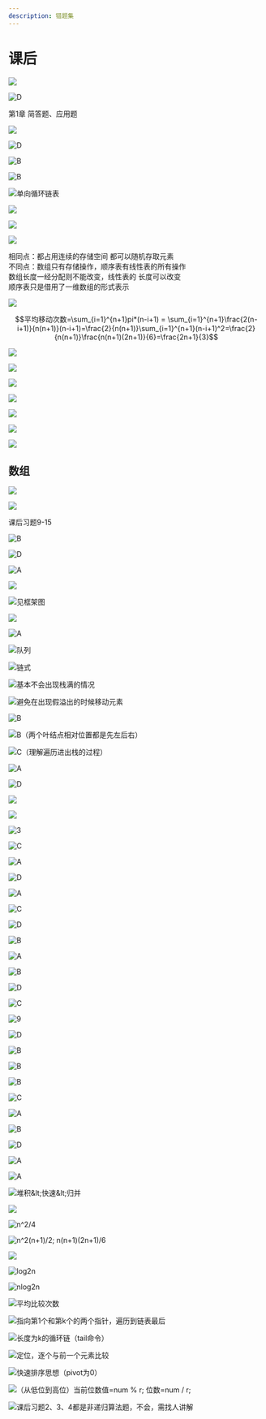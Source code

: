 ```yaml
---
description: 错题集
---
```


# 课后

![](../.gitbook/assets/image%20%2893%29.png)

![D](../.gitbook/assets/image%20%2899%29.png)

第1章 简答题、应用题

![](../.gitbook/assets/image%20%2897%29.png)

![D](../.gitbook/assets/image%20%2822%29.png)

![B](../.gitbook/assets/image%20%2859%29.png)

![B](../.gitbook/assets/image%20%2896%29.png)

![&#x5355;&#x5411;&#x5FAA;&#x73AF;&#x94FE;&#x8868;](../.gitbook/assets/image%20%284%29.png)

![](../.gitbook/assets/image%20%2848%29.png)

![](../.gitbook/assets/image%20%28117%29.png)

![](../.gitbook/assets/image%20%2835%29.png)

相同点：都占用连续的存储空间 都可以随机存取元素   
不同点：数组只有存储操作，顺序表有线性表的所有操作   
                数组长度一经分配则不能改变，线性表的    长度可以改变   
顺序表只是借用了一维数组的形式表示

![](../.gitbook/assets/image%20%2833%29.png)

$$平均移动次数=\sum_{i=1}^{n+1}pi*(n-i+1) = \sum_{i=1}^{n+1}\frac{2(n-i+1)}{n(n+1)}(n-i+1)=\frac{2}{n(n+1)}\sum_{i=1}^{n+1}(n-i+1)^2=\frac{2}{n(n+1)}\frac{n(n+1)(2n+1)}{6}=\frac{2n+1}{3}$$ 

![](../.gitbook/assets/image%20%2880%29.png)

![](../.gitbook/assets/image%20%2834%29.png)

![](../.gitbook/assets/image%20%28112%29.png)

![](../.gitbook/assets/image%20%28122%29.png)

![](../.gitbook/assets/image%20%2830%29.png)

![](../.gitbook/assets/image%20%2898%29.png)

![](../.gitbook/assets/image%20%2887%29.png)

## 数组

![](../.gitbook/assets/image%20%2872%29.png)

![](../.gitbook/assets/image%20%288%29.png)

课后习题9-15

![B](../.gitbook/assets/image%20%2875%29.png)

![D](../.gitbook/assets/image%20%28121%29.png)

![A](../.gitbook/assets/image%20%2813%29.png)

![](../.gitbook/assets/image%20%28102%29.png)

![&#x89C1;&#x6846;&#x67B6;&#x56FE;](../.gitbook/assets/image%20%2849%29.png)

![](../.gitbook/assets/image%20%2851%29.png)

![A](../.gitbook/assets/image%20%2876%29.png)

![&#x961F;&#x5217;](../.gitbook/assets/image.png)

![&#x94FE;&#x5F0F;](../.gitbook/assets/image%20%2850%29.png)

![&#x57FA;&#x672C;&#x4E0D;&#x4F1A;&#x51FA;&#x73B0;&#x6808;&#x6EE1;&#x7684;&#x60C5;&#x51B5;](../.gitbook/assets/image%20%28111%29.png)

![&#x907F;&#x514D;&#x5728;&#x51FA;&#x73B0;&#x5047;&#x6EA2;&#x51FA;&#x7684;&#x65F6;&#x5019;&#x79FB;&#x52A8;&#x5143;&#x7D20;](../.gitbook/assets/image%20%2817%29.png)

![B](../.gitbook/assets/image%20%28106%29.png)

![B&#xFF08;&#x4E24;&#x4E2A;&#x53F6;&#x7ED3;&#x70B9;&#x76F8;&#x5BF9;&#x4F4D;&#x7F6E;&#x90FD;&#x662F;&#x5148;&#x5DE6;&#x540E;&#x53F3;&#xFF09;](../.gitbook/assets/image%20%2879%29.png)

![C&#xFF08;&#x7406;&#x89E3;&#x904D;&#x5386;&#x8FDB;&#x51FA;&#x6808;&#x7684;&#x8FC7;&#x7A0B;&#xFF09;](../.gitbook/assets/image%20%2847%29.png)

![A](../.gitbook/assets/image%20%28115%29.png)

![D](../.gitbook/assets/image%20%28110%29.png)

![](../.gitbook/assets/image%20%2852%29.png)

![](../.gitbook/assets/image%20%2878%29.png)

![3](../.gitbook/assets/image%20%2812%29.png)

![C](../.gitbook/assets/image%20%2853%29.png)

![A](../.gitbook/assets/image%20%2831%29.png)

![D](../.gitbook/assets/image%20%2888%29.png)

![A](../.gitbook/assets/image%20%28103%29.png)

![C](../.gitbook/assets/image%20%285%29.png)

![D](../.gitbook/assets/image%20%2839%29.png)

![B](../.gitbook/assets/image%20%2889%29.png)

![A](../.gitbook/assets/image%20%2870%29.png)

![B](../.gitbook/assets/image%20%2829%29.png)

![D](../.gitbook/assets/image%20%2867%29.png)

![C](../.gitbook/assets/image%20%2837%29.png)

![9](../.gitbook/assets/image%20%2856%29.png)

![D](../.gitbook/assets/image%20%2841%29.png)

![B](../.gitbook/assets/image%20%28119%29.png)

![B](../.gitbook/assets/image%20%282%29.png)

![B](../.gitbook/assets/image%20%28100%29.png)

![C](../.gitbook/assets/image%20%2882%29.png)

![A](../.gitbook/assets/image%20%2863%29.png)

![B](../.gitbook/assets/image%20%2868%29.png)

![D](../.gitbook/assets/image%20%2873%29.png)

![A](../.gitbook/assets/image%20%2826%29.png)

![A](../.gitbook/assets/image%20%2885%29.png)

![&#x5806;&#x79EF;&amp;lt;&#x5FEB;&#x901F;&amp;lt;&#x5F52;&#x5E76;](../.gitbook/assets/image%20%28108%29.png)



![](../.gitbook/assets/image%20%28101%29.png)



![n^2/4](../.gitbook/assets/image%20%2886%29.png)

![n^2\(n+1\)/2; n\(n+1\)\(2n+1\)/6](../.gitbook/assets/image%20%287%29.png)

![](../.gitbook/assets/image%20%289%29.png)

![log2n](../.gitbook/assets/image%20%2816%29.png)

![nlog2n](../.gitbook/assets/image%20%28105%29.png)

![&#x5E73;&#x5747;&#x6BD4;&#x8F83;&#x6B21;&#x6570;](../.gitbook/assets/image%20%28113%29.png)

![&#x6307;&#x5411;&#x7B2C;1&#x4E2A;&#x548C;&#x7B2C;k&#x4E2A;&#x7684;&#x4E24;&#x4E2A;&#x6307;&#x9488;&#xFF0C;&#x904D;&#x5386;&#x5230;&#x94FE;&#x8868;&#x6700;&#x540E;](../.gitbook/assets/image%20%286%29.png)

![&#x957F;&#x5EA6;&#x4E3A;k&#x7684;&#x5FAA;&#x73AF;&#x94FE;&#xFF08;tail&#x547D;&#x4EE4;&#xFF09;](../.gitbook/assets/image%20%2821%29.png)

![&#x5B9A;&#x4F4D;&#xFF0C;&#x9010;&#x4E2A;&#x4E0E;&#x524D;&#x4E00;&#x4E2A;&#x5143;&#x7D20;&#x6BD4;&#x8F83;](../.gitbook/assets/image%20%28118%29.png)

![&#x5FEB;&#x901F;&#x6392;&#x5E8F;&#x601D;&#x60F3;&#xFF08;pivot&#x4E3A;0&#xFF09;](../.gitbook/assets/image%20%2836%29.png)

![&#xFF08;&#x4ECE;&#x4F4E;&#x4F4D;&#x5230;&#x9AD8;&#x4F4D;&#xFF09;&#x5F53;&#x524D;&#x4F4D;&#x6570;&#x503C;=num % r; &#x4F4D;&#x6570;=num / r;](../.gitbook/assets/image%20%28123%29.png)

![&#x8BFE;&#x540E;&#x4E60;&#x9898;2&#x3001;3&#x3001;4&#x90FD;&#x662F;&#x975E;&#x9012;&#x5F52;&#x7B97;&#x6CD5;&#x9898;&#xFF0C;&#x4E0D;&#x4F1A;&#xFF0C;&#x9700;&#x627E;&#x4EBA;&#x8BB2;&#x89E3;](../.gitbook/assets/image%20%2854%29.png)







